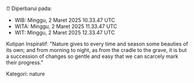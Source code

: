 ⏰ Diperbarui pada:
- WIB: Minggu, 2 Maret 2025 10.33.47 UTC
- WITA: Minggu, 2 Maret 2025 11.33.47 UTC
- WIT: Minggu, 2 Maret 2025 12.33.47 UTC

Kutipan Inspiratif:
"Nature gives to every time and season some beauties of its own; and from morning to night, as from the cradle to the grave, it is but a succession of changes so gentle and easy that we can scarcely mark their progress."


Kategori: nature


